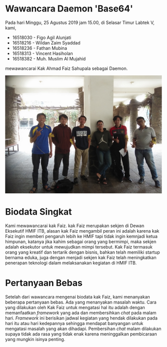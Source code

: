 # Wawancara Daemon 'Base64'
Pada hari Minggu, 25 Agustus 2019 jam 15.00, di Selasar Timur Labtek V, kami,
- 16518030 - Figo Agil Alunjati
- 16518216 - Wildan Zaim Syaddad
- 16518236 - Fathan Mubina
- 16518313 - Vincent Hasiholan
- 16518382 - Muh. Muslim Al Mujahid

mewawancarai Kak Ahmad Faiz Sahupala sebagai Daemon.

![Foto Wawancara](./foto-16518030-16518216-16518236-16518313-16518382.jpg)

# Biodata Singkat
Kami mewawancarai kak Faiz. kak Faiz merupakan sekjen di Dewan Eksekutif HMIF ITB, alasan kak Faiz mengambil peran ini adalah karena kak Faiz ingin memberi pengaruh lebih ke HMIF tapi tidak ingin kemnjadi ketua himpunan, katanya jika kahim sebagai orang yang bermimpi, maka sekjen adalah eksekutor untuk mewujudkan mimpi tersebut. Kak Faiz termasuk orang yang kreatif dan tertarik dengan bisnis, bahkan telah memiliki startup bernama eduka, juga dengan menjadi sekjen kak Faiz telah meningkatkan penerapan teknologi dalam melaksanakan kegiatan di HMIF ITB.

# Pertanyaan Bebas
Setelah dari wawancara mengenai biodata kak Faiz, kami menanyakan beberapa pertanyaan bebas. Ada yang menanyakan masalah waktu. Cara yang dilakukan oleh Kak Faiz untuk mengatasi hal itu adalah dengan memanfaatkan <i>framework</i> yang ada dan membersihkan <i>chat</i> pada malam hari. <i>Framework</i> ini berisikan jadwal kegiatan yang hendak dilakukan pada hari itu atau hari kedepannya sehingga mendapat banyangan untuk mengatasi masalah yang akan dihadapi. Pembersihan <i>chat</i> malam dilakukan supaya tidak ada rasa yang tidak enak karena meninggalkan pembicaraan yang mungkin isinya penting.

